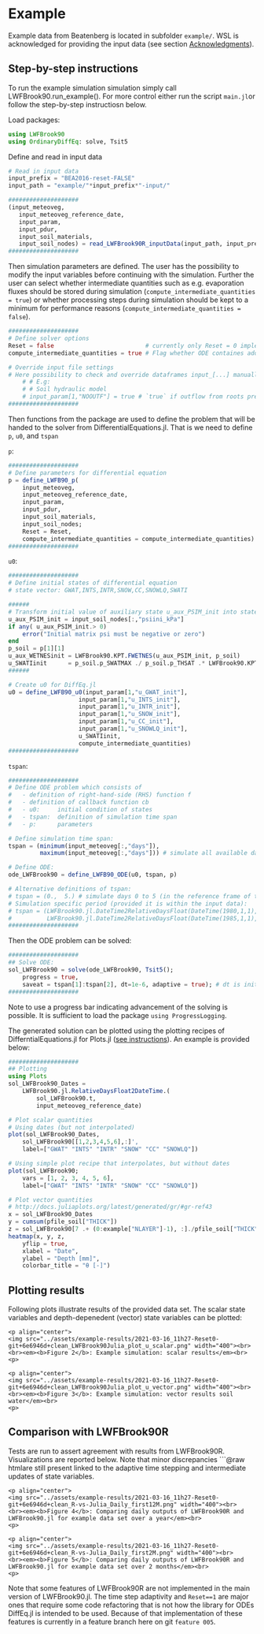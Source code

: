 # Example

Example data from Beatenberg is located in subfolder `example/`. WSL is acknowledged for providing the input data (see section [Acknowledgments](@ref)).

## Step-by-step instructions
To run the example simulation simulation simply call LWFBrook90.run_example(). For more control either run the script `main.jl`or follow the step-by-step instructiosn below.

Load packages:
```Julia
using LWFBrook90
using OrdinaryDiffEq: solve, Tsit5
```

 Define and read in input data
 ```Julia
# Read in input data
input_prefix = "BEA2016-reset-FALSE"
input_path = "example/"*input_prefix*"-input/"

####################
(input_meteoveg,
    input_meteoveg_reference_date,
    input_param,
    input_pdur,
    input_soil_materials,
    input_soil_nodes) = read_LWFBrook90R_inputData(input_path, input_prefix)
####################
```

Then simulation parameters are defined. The user has the possibility to modify the input variables before continuing with the simulation. Further the user can select whether intermediate quantities such as e.g. evaporation fluxes should be stored during simulation (`compute_intermediate_quantities = true`) or whether processing steps during simulation should be kept to a minimum for performance reasons (`compute_intermediate_quantities = false`).

```Julia
####################
# Define solver options
Reset = false                          # currently only Reset = 0 implemented
compute_intermediate_quantities = true # Flag whether ODE containes additional quantities than only states

# Override input file settings
# Here possibility to check and override dataframes input_[...] manually
    # # E.g:
    # # Soil hydraulic model
    # input_param[1,"NOOUTF"] = true # `true` if outflow from roots prevented, `false` if allowed
####################

```

Then functions from the package are used to define the problem that will be handed to the solver from DifferentialEquations.jl. That is we need to define `p`, `u0`, and `tspan`

`p`:
```Julia
####################
# Define parameters for differential equation
p = define_LWFB90_p(
    input_meteoveg,
    input_meteoveg_reference_date,
    input_param,
    input_pdur,
    input_soil_materials,
    input_soil_nodes;
    Reset = Reset,
    compute_intermediate_quantities = compute_intermediate_quantities)
####################
```
`u0`:
```Julia
####################
# Define initial states of differential equation
# state vector: GWAT,INTS,INTR,SNOW,CC,SNOWLQ,SWATI

######
# Transform initial value of auxiliary state u_aux_PSIM_init into state u_SWATIinit:
u_aux_PSIM_init = input_soil_nodes[:,"psiini_kPa"]
if any( u_aux_PSIM_init.> 0)
    error("Initial matrix psi must be negative or zero")
end
p_soil = p[1][1]
u_aux_WETNESinit = LWFBrook90.KPT.FWETNES(u_aux_PSIM_init, p_soil)
u_SWATIinit      = p_soil.p_SWATMAX ./ p_soil.p_THSAT .* LWFBrook90.KPT.FTheta(u_aux_WETNESinit, p_soil)
######

# Create u0 for DiffEq.jl
u0 = define_LWFB90_u0(input_param[1,"u_GWAT_init"],
                    input_param[1,"u_INTS_init"],
                    input_param[1,"u_INTR_init"],
                    input_param[1,"u_SNOW_init"],
                    input_param[1,"u_CC_init"],
                    input_param[1,"u_SNOWLQ_init"],
                    u_SWATIinit,
                    compute_intermediate_quantities)
####################
```

`tspan`:
```Julia
####################
# Define ODE problem which consists of
#   - definition of right-hand-side (RHS) function f
#   - definition of callback function cb
#   - u0:     initial condition of states
#   - tspan:  definition of simulation time span
#   - p:      parameters

# Define simulation time span:
tspan = (minimum(input_meteoveg[:,"days"]),
         maximum(input_meteoveg[:,"days"])) # simulate all available days

# Define ODE:
ode_LWFBrook90 = define_LWFB90_ODE(u0, tspan, p)

# Alternative definitions of tspan:
# tspan = (0.,  5.) # simulate days 0 to 5 (in the reference frame of the input data)
# Simulation specific period (provided it is within the input data):
# tspan = (LWFBrook90.jl.DateTime2RelativeDaysFloat(DateTime(1980,1,1), reference_date),
#          LWFBrook90.jl.DateTime2RelativeDaysFloat(DateTime(1985,1,1), reference_date))
####################
```


Then the ODE problem can be solved:
```Julia
####################
## Solve ODE:
sol_LWFBrook90 = solve(ode_LWFBrook90, Tsit5();
    progress = true,
    saveat = tspan[1]:tspan[2], dt=1e-6, adaptive = true); # dt is initial dt, but adaptive
####################
```


Note to use a progress bar indicating advancement of the solving is possible. It is sufficient to load the package `using ProgressLogging`.

The generated solution can be plotted using the plotting recipes of DifferntialEquations.jl for Plots.jl ([see instructions](https://diffeq.sciml.ai/stable/basics/plot/)). An example is provided below:

```Julia
####################
## Plotting
using Plots
sol_LWFBrook90_Dates =
    LWFBrook90.jl.RelativeDaysFloat2DateTime.(
        sol_LWFBrook90.t,
        input_meteoveg_reference_date)

# Plot scalar quantities
# Using dates (but not interpolated)
plot(sol_LWFBrook90_Dates,
    sol_LWFBrook90[[1,2,3,4,5,6],:]',
    label=["GWAT" "INTS" "INTR" "SNOW" "CC" "SNOWLQ"])

# Using simple plot recipe that interpolates, but without dates
plot(sol_LWFBrook90;
    vars = [1, 2, 3, 4, 5, 6],
    label=["GWAT" "INTS" "INTR" "SNOW" "CC" "SNOWLQ"])

# Plot vector quantities
# http://docs.juliaplots.org/latest/generated/gr/#gr-ref43
x = sol_LWFBrook90_Dates
y = cumsum(pfile_soil["THICK"])
z = sol_LWFBrook90[7 .+ (0:example["NLAYER"]-1), :]./pfile_soil["THICK"]
heatmap(x, y, z,
    yflip = true,
    xlabel = "Date",
    ylabel = "Depth [mm]",
    colorbar_title = "θ [-]")
```

## Plotting results
Following plots illustrate results of the provided data set. The scalar state variables and depth-depenedent (vector) state variables can be plotted:
```@raw html
<p align="center">
<img src="../assets/example-results/2021-03-16_11h27-Reset0-git+6e6946d+clean_LWFBrook90Julia_plot_u_scalar.png" width="400"><br>
<br><em><b>Figure 2</b>: Example simulation: scalar results</em><br>
<p>
```
```@raw html
<p align="center">
<img src="../assets/example-results/2021-03-16_11h27-Reset0-git+6e6946d+clean_LWFBrook90Julia_plot_u_vector.png" width="400"><br>
<br><em><b>Figure 3</b>: Example simulation: vector results soil water</em><br>
<p>
```


## Comparison with LWFBrook90R
Tests are run to assert agreement with results from LWFBrook90R. Visualizations are reported below. Note that minor discrepancies ```@raw htmlare still present linked to the adaptive time stepping and intermediate updates of state variables.
```@raw html
<p align="center">
<img src="../assets/example-results/2021-03-16_11h27-Reset0-git+6e6946d+clean_R-vs-Julia_Daily_first12M.png" width="400"><br>
<br><em><b>Figure 4</b>: Comparing daily outputs of LWFBrook90R and LWFBrook90.jl for example data set over a year</em><br>
<p>
```
```@raw html
<p align="center">
<img src="../assets/example-results/2021-03-16_11h27-Reset0-git+6e6946d+clean_R-vs-Julia_Daily_first2M.png" width="400"><br>
<br><em><b>Figure 5</b>: Comparing daily outputs of LWFBrook90R and LWFBrook90.jl for example data set over 2 months</em><br>
<p>
```

Note that some features of LWFBrook90R are not implemented in the main version of LWFBrook90.jl. The time step adaptivity and `Reset==1` are major ones that require some code refactoring that is not how the library for ODEs DiffEq.jl is intended to be used. Because of that implementation of these features is currently in a feature branch here on git `feature 005`.